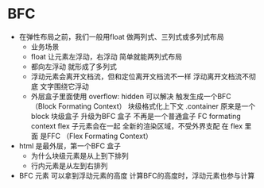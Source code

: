 # BFC

- 在弹性布局之前，我们一般用float 做两列式、三列式或多列式布局
    - 业务场景 
    - float 让元素左浮动，右浮动 简单就能两列式布局
    - 都向左浮动 就形成了多列式 
    - 浮动元素会离开文档流，但和定位离开文档流不一样 浮动离开文档流不彻底
        文字围绕它浮动
    - 外层盒子里面使用 overflow: hidden 可以解决
        触发生成一个BFC （Block Formating Context）
        块级格式化上下文
        .container 原来是一个block 块级盒子
        升级为BFC 盒子  不再是一个普通盒子
        FC formating context 
        flex 子元素会在一起
        全新的渲染区域，不受外界支配
        在 flex 里面 是FFC （Flex Formating Context）
- html 是最外层，第一个BFC 盒子
    - 为什么块级元素是从上到下排列
    - 行内元素是从左到右排列
- BFC 元素 可以拿到浮动元素的高度
    计算BFC的高度时，浮动元素也参与计算